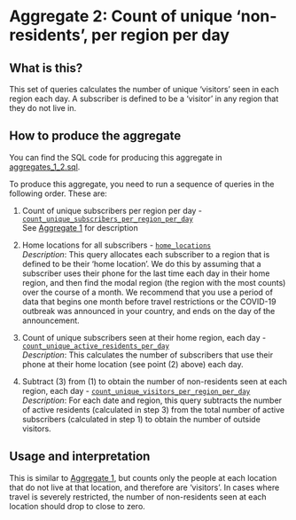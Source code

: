 # Aggregate 2: Count of unique ‘non-residents’, per region per day

## What is this?

This set of queries calculates the number of unique ‘visitors’ seen in each region each day. A subscriber is defined to be a ‘visitor’ in any region that they do not live in.

## How to produce the aggregate

You can find the SQL code for producing this aggregate in [aggregates_1_2.sql](aggregates_1_2.sql).

To produce this aggregate, you need to run a sequence of queries in the following order. These are:

1. Count of unique subscribers per region per day - [`count_unique_subscribers_per_region_per_day`](aggregates_1_2.sql#L5-L20)  
    See [Aggregate 1](aggregate_1.md) for description

2. Home locations for all subscribers - [`home_locations`](aggregates_1_2.sql#L24-L64)  
    *Description*: This query allocates each subscriber to a region that is defined to be their ‘home location’. We do this by assuming that a subscriber uses their phone for the last time each day in their home region, and then find the modal region (the region with the most counts) over the course of a month. We recommend that you use a period of data that begins one month before travel restrictions or the COVID-19 outbreak was announced in your country, and ends on the day of the announcement.

3. Count of unique subscribers seen at their home region, each day - [`count_unique_active_residents_per_day`](aggregates_1_2.sql#L67-L83)  
    *Description*: This calculates the number of subscribers that use their phone at their home location (see point (2) above) each day.

4. Subtract (3) from (1) to obtain the number of non-residents seen at each region, each day - [`count_unique_visitors_per_region_per_day`](aggregates_1_2.sql#L85-L97)  
    *Description*: For each date and region, this query subtracts the number of active residents (calculated in step 3) from the total number of active subscribers (calculated in step 1) to obtain the number of outside visitors.

## Usage and interpretation

This is similar to [Aggregate 1](aggregate_1.md), but counts only the people at each location that do not live at that location, and therefore are ‘visitors’. In cases where travel is severely restricted, the number of non-residents seen at each location should drop to close to zero.
